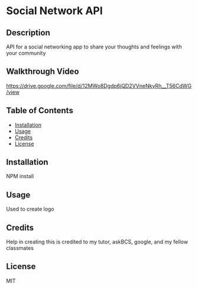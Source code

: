 # Social Network API

## Description
API for a social networking app to share your thoughts and feelings with your community

## Walkthrough Video
https://drive.google.com/file/d/12MWo8Dgdp6jQD2VVneNkyRh__T56CdWG/view


## Table of Contents 
    
- [Installation](#installation)
- [Usage](#usage)
- [Credits](#credits)
- [License](#license)
    
## Installation
    
NPM install

## Usage
    
Used to create logo
    
## Credits
    
Help in creating this is credited to my tutor, askBCS, google, and my fellow classmates    

## License

MIT